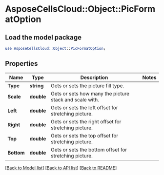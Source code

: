 # AsposeCellsCloud::Object::PicFormatOption 

## Load the model package
```perl
use AsposeCellsCloud::Object::PicFormatOption;
```

## Properties
Name | Type | Description | Notes
------------ | ------------- | ------------- | -------------
**Type** | **string** | Gets or sets the picture fill type.  |
**Scale** | **double** | Gets or sets how many the picture stack and scale with.  |
**Left** | **double** | Gets or sets the left offset for stretching picture.  |
**Right** | **double** | Gets or sets the right offset for stretching picture.  |
**Top** | **double** | Gets or sets the top offset for stretching picture.  |
**Bottom** | **double** | Gets or sets the bottom offset for stretching picture.  |  

[[Back to Model list]](../README.md#documentation-for-models) [[Back to API list]](../README.md#documentation-for-api-endpoints) [[Back to README]](../README.md)

